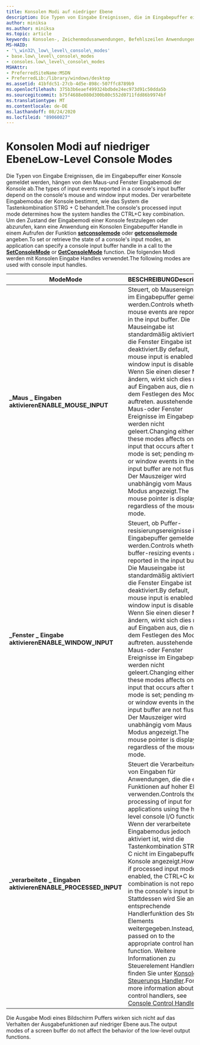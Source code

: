 ```yaml
---
title: Konsolen Modi auf niedriger Ebene
description: Die Typen von Eingabe Ereignissen, die im Eingabepuffer einer Konsole gemeldet werden, hängen von den Maus-und Fenster Eingabemodi der Konsole ab.
author: miniksa
ms.author: miniksa
ms.topic: article
keywords: Konsolen-, Zeichenmodusanwendungen, Befehlszeilen Anwendungen, Terminalanwendungen, Konsolen-API
MS-HAID:
- '\_win32\_low\_level\_console\_modes'
- base.low\_level\_console\_modes
- consoles.low\_level\_console\_modes
MSHAttr:
- PreferredSiteName:MSDN
- PreferredLib:/library/windows/desktop
ms.assetid: 41bfdc51-27cb-4d5e-898c-507ffc8789b9
ms.openlocfilehash: 375b3b6eaef499324bdbde24ec973d91c50dda5b
ms.sourcegitcommit: b75f4688e080d300b80c552d0711fdd86b9974bf
ms.translationtype: MT
ms.contentlocale: de-DE
ms.lasthandoff: 08/24/2020
ms.locfileid: "89060027"
---
```

# <a name="low-level-console-modes"></a><span data-ttu-id="3fc70-104">Konsolen Modi auf niedriger Ebene</span><span class="sxs-lookup"><span data-stu-id="3fc70-104">Low-Level Console Modes</span></span>


<span data-ttu-id="3fc70-105">Die Typen von Eingabe Ereignissen, die im Eingabepuffer einer Konsole gemeldet werden, hängen von den Maus-und Fenster Eingabemodi der Konsole ab.</span><span class="sxs-lookup"><span data-stu-id="3fc70-105">The types of input events reported in a console's input buffer depend on the console's mouse and window input modes.</span></span> <span data-ttu-id="3fc70-106">Der verarbeitete Eingabemodus der Konsole bestimmt, wie das System die Tastenkombination STRG + C behandelt.</span><span class="sxs-lookup"><span data-stu-id="3fc70-106">The console's processed input mode determines how the system handles the CTRL+C key combination.</span></span> <span data-ttu-id="3fc70-107">Um den Zustand der Eingabemodi einer Konsole festzulegen oder abzurufen, kann eine Anwendung ein Konsolen Eingabepuffer Handle in einem Aufrufen der Funktion [**setconsolemode**](setconsolemode.md) oder [**getconsolemode**](getconsolemode.md) angeben.</span><span class="sxs-lookup"><span data-stu-id="3fc70-107">To set or retrieve the state of a console's input modes, an application can specify a console input buffer handle in a call to the [**SetConsoleMode**](setconsolemode.md) or [**GetConsoleMode**](getconsolemode.md) function.</span></span> <span data-ttu-id="3fc70-108">Die folgenden Modi werden mit Konsolen Eingabe Handles verwendet.</span><span class="sxs-lookup"><span data-stu-id="3fc70-108">The following modes are used with console input handles.</span></span>


| <span data-ttu-id="3fc70-109">Mode</span><span class="sxs-lookup"><span data-stu-id="3fc70-109">Mode</span></span>                         | <span data-ttu-id="3fc70-110">BESCHREIBUNG</span><span class="sxs-lookup"><span data-stu-id="3fc70-110">Description</span></span>                                                                                                                                                                                                                                                                                                                                                                                           |
|------------------------------|-------------------------------------------------------------------------------------------------------------------------------------------------------------------------------------------------------------------------------------------------------------------------------------------------------------------------------------------------------------------------------------------------------|
| <span data-ttu-id="3fc70-111">**\_Maus \_ Eingaben aktivieren**</span><span class="sxs-lookup"><span data-stu-id="3fc70-111">**ENABLE\_MOUSE\_INPUT**</span></span>     | <span data-ttu-id="3fc70-112">Steuert, ob Mausereignisse im Eingabepuffer gemeldet werden.</span><span class="sxs-lookup"><span data-stu-id="3fc70-112">Controls whether mouse events are reported in the input buffer.</span></span> <span data-ttu-id="3fc70-113">Die Mauseingabe ist standardmäßig aktiviert, und die Fenster Eingabe ist deaktiviert.</span><span class="sxs-lookup"><span data-stu-id="3fc70-113">By default, mouse input is enabled and window input is disabled.</span></span> <span data-ttu-id="3fc70-114">Wenn Sie einen dieser Modi ändern, wirkt sich dies nur auf Eingaben aus, die nach dem Festlegen des Modus auftreten. ausstehende Maus-oder Fenster Ereignisse im Eingabepuffer werden nicht geleert.</span><span class="sxs-lookup"><span data-stu-id="3fc70-114">Changing either of these modes affects only input that occurs after the mode is set; pending mouse or window events in the input buffer are not flushed.</span></span> <span data-ttu-id="3fc70-115">Der Mauszeiger wird unabhängig vom Maus Modus angezeigt.</span><span class="sxs-lookup"><span data-stu-id="3fc70-115">The mouse pointer is displayed regardless of the mouse mode.</span></span>                                                |
| <span data-ttu-id="3fc70-116">**\_Fenster \_ Eingabe aktivieren**</span><span class="sxs-lookup"><span data-stu-id="3fc70-116">**ENABLE\_WINDOW\_INPUT**</span></span>    | <span data-ttu-id="3fc70-117">Steuert, ob Puffer-resisierungsereignisse im Eingabepuffer gemeldet werden.</span><span class="sxs-lookup"><span data-stu-id="3fc70-117">Controls whether buffer-resizing events are reported in the input buffer.</span></span> <span data-ttu-id="3fc70-118">Die Mauseingabe ist standardmäßig aktiviert, und die Fenster Eingabe ist deaktiviert.</span><span class="sxs-lookup"><span data-stu-id="3fc70-118">By default, mouse input is enabled and window input is disabled.</span></span> <span data-ttu-id="3fc70-119">Wenn Sie einen dieser Modi ändern, wirkt sich dies nur auf Eingaben aus, die nach dem Festlegen des Modus auftreten. ausstehende Maus-oder Fenster Ereignisse im Eingabepuffer werden nicht geleert.</span><span class="sxs-lookup"><span data-stu-id="3fc70-119">Changing either of these modes affects only input that occurs after the mode is set; pending mouse or window events in the input buffer are not flushed.</span></span> <span data-ttu-id="3fc70-120">Der Mauszeiger wird unabhängig vom Maus Modus angezeigt.</span><span class="sxs-lookup"><span data-stu-id="3fc70-120">The mouse pointer is displayed regardless of the mouse mode.</span></span>                                      |
| <span data-ttu-id="3fc70-121">**\_verarbeitete \_ Eingaben aktivieren**</span><span class="sxs-lookup"><span data-stu-id="3fc70-121">**ENABLE\_PROCESSED\_INPUT**</span></span> | <span data-ttu-id="3fc70-122">Steuert die Verarbeitung von Eingaben für Anwendungen, die die e/a-Funktionen auf hoher Ebene verwenden.</span><span class="sxs-lookup"><span data-stu-id="3fc70-122">Controls the processing of input for applications using the high-level console I/O functions.</span></span> <span data-ttu-id="3fc70-123">Wenn der verarbeitete Eingabemodus jedoch aktiviert ist, wird die Tastenkombination STRG + C nicht im Eingabepuffer der Konsole angezeigt.</span><span class="sxs-lookup"><span data-stu-id="3fc70-123">However, if processed input mode is enabled, the CTRL+C key combination is not reported in the console's input buffer.</span></span> <span data-ttu-id="3fc70-124">Stattdessen wird Sie an die entsprechende Handlerfunktion des Steuer Elements weitergegeben.</span><span class="sxs-lookup"><span data-stu-id="3fc70-124">Instead, it is passed on to the appropriate control handler function.</span></span> <span data-ttu-id="3fc70-125">Weitere Informationen zu Steuerelement Handlern finden Sie unter [Konsolen Steuerungs Handler](console-control-handlers.md).</span><span class="sxs-lookup"><span data-stu-id="3fc70-125">For more information about control handlers, see [Console Control Handlers](console-control-handlers.md).</span></span> |



<span data-ttu-id="3fc70-126">Die Ausgabe Modi eines Bildschirm Puffers wirken sich nicht auf das Verhalten der Ausgabefunktionen auf niedriger Ebene aus.</span><span class="sxs-lookup"><span data-stu-id="3fc70-126">The output modes of a screen buffer do not affect the behavior of the low-level output functions.</span></span>








